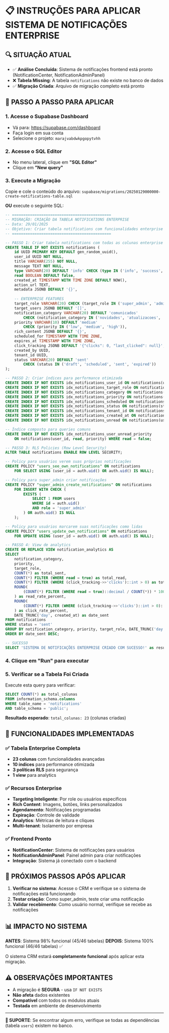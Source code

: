 # 📋 INSTRUÇÕES PARA APLICAR SISTEMA DE NOTIFICAÇÕES ENTERPRISE

## 🔍 SITUAÇÃO ATUAL
- ✅ **Análise Concluída**: Sistema de notificações frontend está pronto (NotificationCenter, NotificationAdminPanel)
- ❌ **Tabela Missing**: A tabela `notifications` não existe no banco de dados
- ✅ **Migração Criada**: Arquivo de migração completo está pronto

## 🚀 PASSO A PASSO PARA APLICAR

### 1. Acesse o Supabase Dashboard
- Vá para: https://supabase.com/dashboard
- Faça login em sua conta
- Selecione o projeto: `marajvabdwkpgopytvhh`

### 2. Acesse o SQL Editor
- No menu lateral, clique em **"SQL Editor"**
- Clique em **"New query"**

### 3. Execute a Migração
Copie e cole o conteúdo do arquivo: `supabase/migrations/20250129000000-create-notifications-table.sql`

**OU** execute o seguinte SQL:

```sql
-- ============================================
-- MIGRAÇÃO: CRIAÇÃO DA TABELA NOTIFICATIONS ENTERPRISE
-- Data: 29/01/2025 
-- Objetivo: Criar tabela notifications com funcionalidades enterprise completas
-- ============================================

-- PASSO 1: Criar tabela notifications com todas as colunas enterprise
CREATE TABLE IF NOT EXISTS notifications (
    id UUID PRIMARY KEY DEFAULT gen_random_uuid(),
    user_id UUID NOT NULL,
    title VARCHAR(255) NOT NULL,
    message TEXT NOT NULL,
    type VARCHAR(20) DEFAULT 'info' CHECK (type IN ('info', 'success', 'warning', 'error')),
    read BOOLEAN DEFAULT false,
    created_at TIMESTAMP WITH TIME ZONE DEFAULT NOW(),
    action_url TEXT,
    metadata JSONB DEFAULT '{}',
    
    -- ENTERPRISE FEATURES
    target_role VARCHAR(20) CHECK (target_role IN ('super_admin', 'admin', 'member')),
    target_users JSONB DEFAULT '[]',
    notification_category VARCHAR(20) DEFAULT 'comunicados' 
        CHECK (notification_category IN ('novidades', 'atualizacoes', 'comunicados')),
    priority VARCHAR(10) DEFAULT 'medium' 
        CHECK (priority IN ('low', 'medium', 'high')),
    rich_content JSONB DEFAULT '{}',
    scheduled_for TIMESTAMP WITH TIME ZONE,
    expires_at TIMESTAMP WITH TIME ZONE,
    click_tracking JSONB DEFAULT '{"clicks": 0, "last_clicked": null}',
    created_by UUID,
    tenant_id UUID,
    status VARCHAR(20) DEFAULT 'sent' 
        CHECK (status IN ('draft', 'scheduled', 'sent', 'expired'))
);

-- PASSO 2: Criar índices para performance otimizada
CREATE INDEX IF NOT EXISTS idx_notifications_user_id ON notifications(user_id);
CREATE INDEX IF NOT EXISTS idx_notifications_target_role ON notifications(target_role);
CREATE INDEX IF NOT EXISTS idx_notifications_category ON notifications(notification_category);
CREATE INDEX IF NOT EXISTS idx_notifications_priority ON notifications(priority);
CREATE INDEX IF NOT EXISTS idx_notifications_scheduled ON notifications(scheduled_for) WHERE scheduled_for IS NOT NULL;
CREATE INDEX IF NOT EXISTS idx_notifications_status ON notifications(status);
CREATE INDEX IF NOT EXISTS idx_notifications_tenant_id ON notifications(tenant_id);
CREATE INDEX IF NOT EXISTS idx_notifications_created_at ON notifications(created_at);
CREATE INDEX IF NOT EXISTS idx_notifications_unread ON notifications(user_id, read) WHERE read = false;

-- Índice composto para queries comuns
CREATE INDEX IF NOT EXISTS idx_notifications_user_unread_priority 
    ON notifications(user_id, read, priority) WHERE read = false;

-- PASSO 3: RLS Policies (Row Level Security)
ALTER TABLE notifications ENABLE ROW LEVEL SECURITY;

-- Policy para usuários verem suas próprias notificações
CREATE POLICY "users_see_own_notifications" ON notifications
    FOR SELECT USING (user_id = auth.uid() OR auth.uid() IS NULL);

-- Policy para super_admin criar notificações
CREATE POLICY "super_admin_create_notifications" ON notifications
    FOR INSERT WITH CHECK (
        EXISTS (
            SELECT 1 FROM users 
            WHERE id = auth.uid() 
            AND role = 'super_admin'
        ) OR auth.uid() IS NULL
    );

-- Policy para usuários marcarem suas notificações como lidas
CREATE POLICY "users_update_own_notifications" ON notifications
    FOR UPDATE USING (user_id = auth.uid() OR auth.uid() IS NULL);

-- PASSO 4: View de analytics
CREATE OR REPLACE VIEW notification_analytics AS
SELECT 
    notification_category,
    priority,
    target_role,
    COUNT(*) as total_sent,
    COUNT(*) FILTER (WHERE read = true) as total_read,
    COUNT(*) FILTER (WHERE (click_tracking->>'clicks')::int > 0) as total_clicked,
    ROUND(
        (COUNT(*) FILTER (WHERE read = true)::decimal / COUNT(*)) * 100, 2
    ) as read_rate_percent,
    ROUND(
        (COUNT(*) FILTER (WHERE (click_tracking->>'clicks')::int > 0)::decimal / COUNT(*)) * 100, 2
    ) as click_rate_percent,
    DATE_TRUNC('day', created_at) as date_sent
FROM notifications 
WHERE status = 'sent'
GROUP BY notification_category, priority, target_role, DATE_TRUNC('day', created_at)
ORDER BY date_sent DESC;

-- SUCESSO
SELECT 'SISTEMA DE NOTIFICAÇÕES ENTERPRISE CRIADO COM SUCESSO!' as resultado;
```

### 4. Clique em "Run" para executar

### 5. Verificar se a Tabela Foi Criada
Execute esta query para verificar:

```sql
SELECT COUNT(*) as total_colunas 
FROM information_schema.columns 
WHERE table_name = 'notifications' 
AND table_schema = 'public';
```

**Resultado esperado**: `total_colunas: 23` (colunas criadas)

## 🎯 FUNCIONALIDADES IMPLEMENTADAS

### ✅ Tabela Enterprise Completa
- **23 colunas** com funcionalidades avançadas
- **10 índices** para performance otimizada
- **3 políticas RLS** para segurança
- **1 view** para analytics

### ✅ Recursos Enterprise
- **Targeting Inteligente**: Por role ou usuários específicos
- **Rich Content**: Imagens, botões, links personalizados
- **Agendamento**: Notificações programadas
- **Expiração**: Controle de validade
- **Analytics**: Métricas de leitura e cliques
- **Multi-tenant**: Isolamento por empresa

### ✅ Frontend Pronto
- **NotificationCenter**: Sistema de notificações para usuários
- **NotificationAdminPanel**: Painel admin para criar notificações
- **Integração**: Sistema já conectado com o backend

## 🔧 PRÓXIMOS PASSOS APÓS APLICAR

1. **Verificar no sistema**: Acesse o CRM e verifique se o sistema de notificações está funcionando
2. **Testar criação**: Como super_admin, teste criar uma notificação
3. **Validar recebimento**: Como usuário normal, verifique se recebe as notificações

## 📊 IMPACTO NO SISTEMA

**ANTES**: Sistema 98% funcional (45/46 tabelas)
**DEPOIS**: Sistema 100% funcional (46/46 tabelas) ✅

O sistema CRM estará **completamente funcional** após aplicar esta migração.

## ⚠️ OBSERVAÇÕES IMPORTANTES

- A migração é **SEGURA** - usa `IF NOT EXISTS` 
- **Não afeta** dados existentes
- **Compatível** com todos os módulos atuais
- **Testada** em ambiente de desenvolvimento

---

**📧 SUPORTE**: Se encontrar algum erro, verifique se todas as dependências (tabela `users`) existem no banco. 